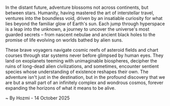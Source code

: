 
In the distant future, adventure blossoms not across continents, but between stars. Humanity, having mastered the art of interstellar travel, ventures into the boundless void, driven by an insatiable curiosity for what lies beyond the familiar glow of Earth's sun. Each jump through hyperspace is a leap into the unknown, a journey to uncover the universe's most guarded secrets – from nascent nebulae and ancient black holes to the promise of life evolving on worlds bathed by alien suns.

These brave voyagers navigate cosmic reefs of asteroid fields and chart courses through star systems never before glimpsed by human eyes. They land on exoplanets teeming with unimaginable biospheres, decipher the ruins of long-dead alien civilizations, and sometimes, encounter sentient species whose understanding of existence reshapes their own. The adventure isn't just in the destination, but in the profound discovery that we are but a small part of an infinitely complex and wondrous cosmos, forever expanding the horizons of what it means to be alive.

~ By Hozmi - 14 October 2025
